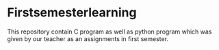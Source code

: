 # Firstsemesterlearning

This repository contain C program as well as python program which was given by our teacher as an assignments in first semester.
